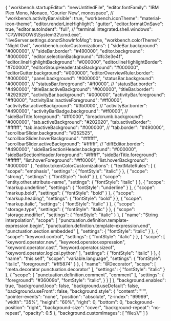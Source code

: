 {
    "workbench.startupEditor": "newUntitledFile",
    "editor.fontFamily": "IBM Plex Mono, Monaco, 'Courier New', monospace",
    // "workbench.activityBar.visible": true,
    "workbench.iconTheme": "material-icon-theme",
    "editor.renderLineHighlight": "gutter",
    "editor.formatOnSave": true,
    "editor.autoIndent": "full",
    // "terminal.integrated.shell.windows": "C:\\WINDOWS\\System32\\cmd.exe",
    "liveServer.settings.donotShowInfoMsg": true,
    "workbench.colorTheme": "Night Owl",
    "workbench.colorCustomizations": {
        "sideBar.background": "#000000",
        // "sideBar.border": "#490000",
        "editor.background": "#000000",
        "editor.selectionBackground": "#fc3e3e4f",
        "editor.lineHighlightBackground": "#000000",
        "editor.lineHighlightBorder": "#700000",
        "editorGroupHeader.tabsBackground": "#000000",
        "editorGutter.background": "#000000",
        "editorOverviewRuler.border": "#000000",
        "panel.background": "#000000",
        "statusBar.background": "#000000",
        // "statusBar.foreground": "#ff0000",
        // "statusBar.border": "#490000",
        "titleBar.activeBackground": "#000000",
        "titleBar.border": "#292929",
        "activityBar.background": "#000000",
        "activityBar.foreground": "#ff0000",
        "activityBar.inactiveForeground": "#ff0000",
        "activityBar.activeBackground": "#3b0000",
        // "activityBar.border": "#490000",
        "activityBarBadge.background": "#ff0000",
        // "sideBarTitle.foreground": "#ff0000",
        "breadcrumb.background": "#000000",
        "tab.activeBackground": "#202020",
        "tab.activeBorder": "#ffffff",
        "tab.inactiveBackground": "#000000",
        // "tab.border": "#490000",
        "scrollbarSlider.background": "#252525",
        "scrollbarSlider.hoverBackground": "#ffffff",
        "scrollbarSlider.activeBackground": "#ffffff",
        // "diffEditor.border": "#490000",
        "sideBarSectionHeader.background": "#000000",
        "sideBarSectionHeader.foreground": "#ffffff",
        "sideBarTitle.foreground": "#ffffff",
        "list.hoverForeground": "#ff0000",
        "list.hoverBackground": "#000000"
    },
    "editor.tokenColorCustomizations": {
        "textMateRules": [
            {
                "scope": "emphasis",
                "settings": {
                    "fontStyle": "italic"
                }
            },
            {
                "scope": "strong",
                "settings": {
                    "fontStyle": "bold"
                }
            },
            {
                "scope": "entity.other.attribute-name",
                "settings": {
                    "fontStyle": "italic"
                }
            },
            {
                "scope": "markup.underline",
                "settings": {
                    "fontStyle": "underline"
                }
            },
            {
                "scope": "markup.bold",
                "settings": {
                    "fontStyle": "bold"
                }
            },
            {
                "scope": "markup.heading",
                "settings": {
                    "fontStyle": "bold"
                }
            },
            {
                "scope": "markup.italic",
                "settings": {
                    "fontStyle": "italic"
                }
            },
            {
                "scope": "storage.type",
                "settings": {
                    "fontStyle": "italic"
                }
            },
            {
                "scope": "storage.modifier",
                "settings": {
                    "fontStyle": "italic"
                }
            },
            {
                "name": "String interpolation",
                "scope": [
                    "punctuation.definition.template-expression.begin",
                    "punctuation.definition.template-expression.end",
                    "punctuation.section.embedded"
                ],
                "settings": {
                    "fontStyle": "italic"
                }
            },
            {
                "scope": "keyword.control",
                "settings": {
                    "fontStyle": "italic"
                }
            },
            {
                "scope": [
                    "keyword.operator.new",
                    "keyword.operator.expression",
                    "keyword.operator.cast",
                    "keyword.operator.sizeof",
                    "keyword.operator.logical.python"
                ],
                "settings": {
                    "fontStyle": "italic"
                }
            },
            {
                "name": "this.self",
                "scope": "variable.language",
                "settings": {
                    "fontStyle": "italic",
                    "foreground": "#ff5874"
                }
            },
            {
                "name": "@Decorator",
                "scope": [
                    "meta.decorator punctuation.decorator"
                ],
                "settings": {
                    "fontStyle": "italic"
                }
            },
            {
                "scope": [
                    "punctuation.definition.comment",
                    "comment"
                ],
                "settings": {
                    "foreground": "#36009b",
                    "fontStyle": "italic",
                }
            }
        ]
    },
    "background.enabled": true,
    "background.loop": false,
    "background.useDefault": false,
    "background.useFront": false,
    "background.style": {
        "content": "''",
        "pointer-events": "none",
        "position": "absolute",
        "z-index": "99999",
        "width": "35%",
        "height": "60%",
        "right": 0,
        "bottom": 0,
        "background-position": "right",
        "background-size": "cover",
        "background-repeat": "no-repeat",
        "opacity": 0.5
    },
    "background.customImages": [
        "file:///"
    ]
}
